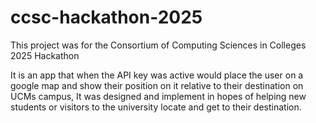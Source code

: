 # ccsc-hackathon-2025

This project was for the Consortium of Computing Sciences in Colleges 2025 Hackathon

It is an app that when the API key was active would place the user on a google map and show their position on it relative to their destination on UCMs campus, It was designed and implement in hopes of helping new students or visitors to the university locate and get to their destination.
